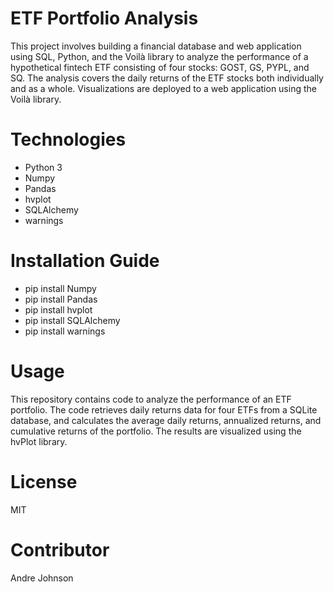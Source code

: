# ETF Portfolio Analysis
This project involves building a financial database and web application using SQL, Python, and the Voilà library to analyze the performance of a hypothetical fintech ETF consisting of four stocks: GOST, GS, PYPL, and SQ. The analysis covers the daily returns of the ETF stocks both individually and as a whole. Visualizations are deployed to a web application using the Voilà library.

# Technologies
* Python 3
* Numpy
* Pandas
* hvplot
* SQLAlchemy
* warnings
   

# Installation Guide
* pip install Numpy
* pip install Pandas
* pip install hvplot
* pip install SQLAlchemy
* pip install warnings

# Usage
This repository contains code to analyze the performance of an ETF portfolio. The code retrieves daily returns data for four ETFs from a SQLite database, and calculates the average daily returns, annualized returns, and cumulative returns of the portfolio. The results are visualized using the hvPlot library.

# License
MIT

# Contributor
Andre Johnson
